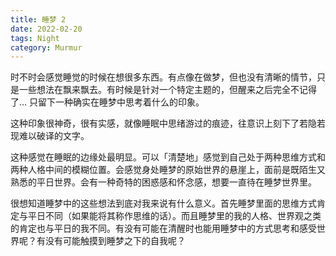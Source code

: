 ```yaml
---
title: 睡梦 2
date: 2022-02-20
tags: Night
category: Murmur
---
```


时不时会感觉睡觉的时候在想很多东西。有点像在做梦，但也没有清晰的情节，只是一些想法在飘来飘去。有时候是针对一个特定主题的，但醒来之后完全不记得了… 只留下一种确实在睡梦中思考着什么的印象。

这种印象很神奇，很有实感，就像睡眠中思绪游过的痕迹，往意识上刻下了若隐若现难以破译的文字。

这种感觉在睡眠的边缘处最明显。可以「清楚地」感觉到自己处于两种思维方式和两种人格中间的模糊位置。会感觉身处睡梦的原始世界的悬崖上，面前是既陌生又熟悉的平日世界。会有一种奇特的困惑感和怀念感，想要一直待在睡梦世界里。

很想知道睡梦中的这些想法到底对我来说有什么意义。首先睡梦里面的思维方式肯定与平日不同（如果能将其称作思维的话）。而且睡梦里的我的人格、世界观之类的肯定也与平日的我不同。有没有可能在清醒时也能用睡梦中的方式思考和感受世界呢？有没有可能触摸到睡梦之下的自我呢？
